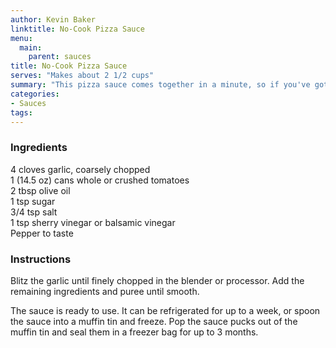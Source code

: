 ```yaml
---
author: Kevin Baker
linktitle: No-Cook Pizza Sauce
menu:
  main:
    parent: sauces
title: No-Cook Pizza Sauce
serves: "Makes about 2 1/2 cups"
summary: "This pizza sauce comes together in a minute, so if you've got pizza dough on hand you can make a homemade pizza almost as quickly as you could make a sandwich."
categories:
- Sauces
tags:
---
```

### Ingredients

<div class="ingredient-list">

4 cloves garlic, coarsely chopped  
1 (14.5 oz) cans whole or crushed tomatoes  
2 tbsp olive oil  
1 tsp sugar  
3/4 tsp salt  
1 tsp sherry vinegar or balsamic vinegar  
Pepper to taste   

</div>

### Instructions
Blitz the garlic until finely chopped in the blender or processor.  Add the remaining ingredients and puree until smooth. 

The sauce is ready to use. It can be refrigerated for up to a week, or spoon the sauce into a muffin tin and freeze. Pop the sauce pucks out of the muffin tin and seal them in a freezer bag for up to 3 months. 